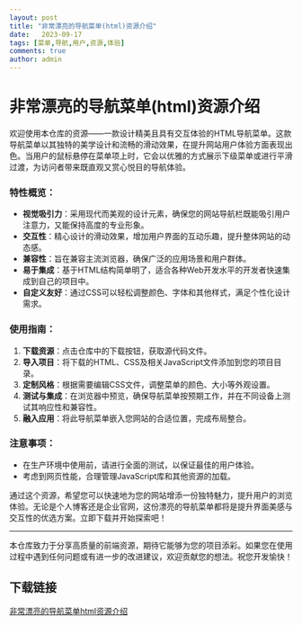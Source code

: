 ```yaml
---
layout: post
title: "非常漂亮的导航菜单(html)资源介绍"
date:   2023-09-17
tags: [菜单,导航,用户,资源,体验]
comments: true
author: admin
---
```

# 非常漂亮的导航菜单(html)资源介绍

欢迎使用本仓库的资源——一款设计精美且具有交互体验的HTML导航菜单。这款导航菜单以其独特的美学设计和流畅的滑动效果，在提升网站用户体验方面表现出色。当用户的鼠标悬停在菜单项上时，它会以优雅的方式展示下级菜单或进行平滑过渡，为访问者带来既直观又赏心悦目的导航体验。

### 特性概览：
- **视觉吸引力**：采用现代而美观的设计元素，确保您的网站导航栏既能吸引用户注意力，又能保持高度的专业形象。
- **交互性**：精心设计的滑动效果，增加用户界面的互动乐趣，提升整体网站的动态感。
- **兼容性**：旨在兼容主流浏览器，确保广泛的应用场景和用户群体。
- **易于集成**：基于HTML结构简单明了，适合各种Web开发水平的开发者快速集成到自己的项目中。
- **自定义友好**：通过CSS可以轻松调整颜色、字体和其他样式，满足个性化设计需求。

### 使用指南：
1. **下载资源**：点击仓库中的下载按钮，获取源代码文件。
2. **导入项目**：将下载的HTML、CSS及相关JavaScript文件添加到您的项目目录。
3. **定制风格**：根据需要编辑CSS文件，调整菜单的颜色、大小等外观设置。
4. **测试与集成**：在浏览器中预览，确保导航菜单按预期工作，并在不同设备上测试其响应性和兼容性。
5. **融入应用**：将此导航菜单嵌入您网站的合适位置，完成布局整合。

### 注意事项：
- 在生产环境中使用前，请进行全面的测试，以保证最佳的用户体验。
- 考虑到网页性能，合理管理JavaScript库和其他资源的加载。

通过这个资源，希望您可以快速地为您的网站增添一份独特魅力，提升用户的浏览体验。无论是个人博客还是企业官网，这份漂亮的导航菜单都将是提升界面美感与交互性的优选方案。立即下载并开始探索吧！

---

本仓库致力于分享高质量的前端资源，期待它能够为您的项目添彩。如果您在使用过程中遇到任何问题或有进一步的改进建议，欢迎贡献您的想法。祝您开发愉快！

## 下载链接

[非常漂亮的导航菜单html资源介绍](https://pan.quark.cn/s/be6058d696a2)